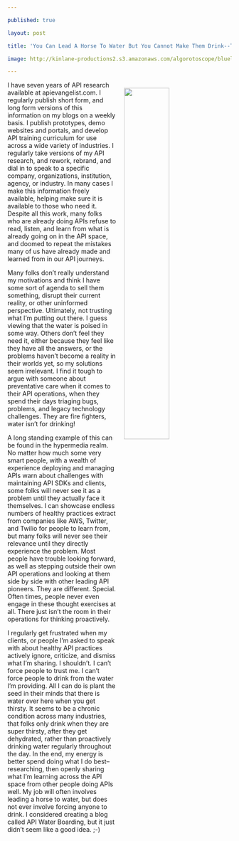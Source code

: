 ---
published: true
layout: post
title: 'You Can Lead A Horse To Water But You Cannot Make Them Drink--The API Edition'
image: http://kinlane-productions2.s3.amazonaws.com/algorotoscope/bluelake/clean_view/file-00_00_38_67.jpg
---

<p><img src="https://kinlane-productions2.s3.amazonaws.com/algorotoscope/bluelake/clean_view/file-00_00_38_67.jpg" align="right" width="45%" style="padding: 15px;" />
<p>I have seven years of API research available at apievangelist.com. I regularly publish short form, and long form versions of this information on my blogs on a weekly basis. I publish prototypes, demo websites and portals, and develop API training curriculum for use across a wide variety of industries. I regularly take versions of my API research, and rework, rebrand, and dial in to speak to a specific company, organizations, institution, agency, or industry. In many cases I make this information freely available, helping make sure it is available to those who need it. Despite all this work, many folks who are already doing APIs refuse to read, listen, and learn from what is already going on in the API space, and doomed to repeat the mistakes many of us have already made and learned from in our API journeys.

<p>Many folks don’t really understand my motivations and think I have some sort of agenda to sell them something, disrupt their current reality, or other uninformed perspective. Ultimately, not trusting what I’m putting out there. I guess viewing that the water is poised in some way. Others don’t feel they need it, either because they feel like they have all the answers, or the problems haven’t become a reality in their worlds yet, so my solutions seem irrelevant. I find it tough to argue with someone about preventative care when it comes to their API operations, when they spend their days triaging bugs, problems, and legacy technology challenges. They are fire fighters, water isn’t for drinking!

<p>A long standing example of this can be found in the hypermedia realm. No matter how much some very smart people, with a wealth of experience deploying and managing APIs warn about challenges with maintaining API SDKs and clients, some folks will never see it as a problem until they actually face it themselves. I can showcase endless numbers of healthy practices extract from companies like AWS, Twitter, and Twilio for people to learn from, but many folks will never see their relevance until they directly experience the problem. Most people have trouble looking forward, as well as stepping outside their own API operations and looking at them side by side with other leading API pioneers. They are different. Special. Often times, people never even engage in these thought exercises at all. There just isn’t the room in their operations for thinking proactively.

<p>I regularly get frustrated when my clients, or people I’m asked to speak with about healthy API practices actively ignore, criticize, and dismiss what I’m sharing. I shouldn’t. I can’t force people to trust me. I can’t force people to drink from the water I’m providing. All I can do is plant the seed in their minds that there is water over here when you get thirsty. It seems to be a chronic condition across many industries, that folks only drink when they are super thirsty, after they get dehydrated, rather than proactively drinking water regularly throughout the day. In the end, my energy is better spend doing what I do best–researching, then openly sharing what I’m learning across the API space from other people doing APIs well. My job will often involves leading a horse to water, but does not ever involve forcing anyone to drink. I considered creating a blog called API Water Boarding, but it just didn’t seem like a good idea. ;-)


